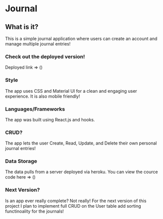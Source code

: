 # Journal

## What is it?

This is a simple journal application where users can create an account and manage multiple journal entries!

### Check out the deployed version!
Deployed link => ()

### Style

The app uses CSS and Material UI for a clean and engaging user experience. It is also mobile friendly!

### Languages/Frameworks

The app was built using React.js and hooks.

### CRUD?

The app lets the user Create, Read, Update, and Delete their own personal journal entries!

### Data Storage

The data pulls from a server deployed via heroku. You can view the cource code here => ()

### Next Version?

Is an app ever really complete? Not really! For the next version of this project I plan to implement full CRUD on the User table add sorting functinoality for the journals!